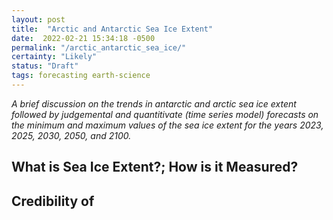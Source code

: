 ```yaml
---
layout: post
title:  "Arctic and Antarctic Sea Ice Extent"
date:  2022-02-21 15:34:18 -0500
permalink: "/arctic_antarctic_sea_ice/"
certainty: "Likely"
status: "Draft"
tags: forecasting earth-science 
---
```


_A brief discussion on the trends in antarctic and arctic sea ice extent followed by judgemental and quantitivate (time series model) forecasts on the minimum and maximum values of the sea ice extent for the years 2023, 2025, 2030, 2050, and 2100._

## What is Sea Ice Extent?; How is it Measured?

## Credibility of 
